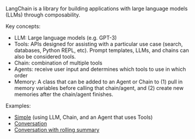 LangChain is a library for building applications with large language models (LLMs) through composability.

Key concepts:
- LLM: Large language models (e.g. GPT-3)
- Tools: APIs designed for assisting with a particular use case (search, databases, Python REPL, etc). Prompt templates, LLMs, and chains can also be considered tools.
- Chain: combination of multiple tools
- Agents: receive user input and determines which tools to use in which order
- Memory: A class that can be added to an Agent or Chain to (1) pull in memory variables before calling that chain/agent, and (2) create new memories after the chain/agent finishes.

Examples:
- [Simple](langchain_examples.ipynb) (using LLM, Chain, and an Agent that uses Tools)
- [Conversation](langchain_convo.ipynb)
- [Conversation with rolling summary](langchain_convo_summary.ipynb)
